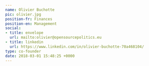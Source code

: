 ```yaml
---
name: Olivier Buchotte
pic: olivier.jpg
position-fr: Finances
position-en: Management
social:
- title: envelope
  url: mailto:olivier@opensourcepolitics.eu
- title: linkedin
  url: https://www.linkedin.com/in/olivier-buchotte-70a468104/
type: co-founder
date: 2018-03-01 15:48:25 +0000
---
```


